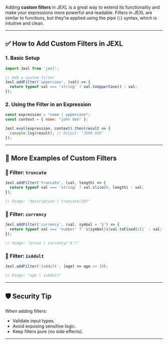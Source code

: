 Adding **custom filters** in JEXL is a great way to extend its functionality and make your expressions more powerful and readable. Filters in JEXL are similar to functions, but they’re applied using the pipe (`|`) syntax, which is intuitive and clean.

---

## ✅ How to Add Custom Filters in JEXL

### 1. **Basic Setup**

```js
import Jexl from 'jexl';

// Add a custom filter
Jexl.addFilter('uppercase', (val) => {
  return typeof val === 'string' ? val.toUpperCase() : val;
});
```

### 2. **Using the Filter in an Expression**

```js
const expression = "name | uppercase";
const context = { name: "john doe" };

Jexl.eval(expression, context).then(result => {
  console.log(result); // Output: "JOHN DOE"
});
```

---

## 🔧 More Examples of Custom Filters

### 🔹 Filter: `truncate`

```js
Jexl.addFilter('truncate', (val, length) => {
  return typeof val === 'string' ? val.slice(0, length) : val;
});

// Usage: "description | truncate(10)"
```

### 🔹 Filter: `currency`

```js
Jexl.addFilter('currency', (val, symbol = '$') => {
  return typeof val === 'number' ? `${symbol}${val.toFixed(2)}` : val;
});

// Usage: "price | currency('$')"
```

### 🔹 Filter: `isAdult`

```js
Jexl.addFilter('isAdult', (age) => age >= 18);

// Usage: "age | isAdult"
```

---

## 🛡️ Security Tip

When adding filters:
- Validate input types.
- Avoid exposing sensitive logic.
- Keep filters pure (no side effects).

---
